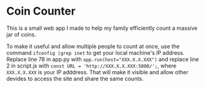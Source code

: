 # Coin Counter

This is a small web app I made to help my family efficiently count a massive jar of coins.

To make it useful and allow multiple people to count at once, use the command `ifconfig |grep inet` to get your local machine's IP address. Replace line 78 in app.py with `app.run(host="XXX.X.X.XXX")`  and replace line 2 in script.js with `const URL = 'http://XXX.X.X.XXX:5000/';`, where `XXX.X.X.XXX` is your IP adddress. That will make it visible and allow other devides to access the site and share the same counts.
